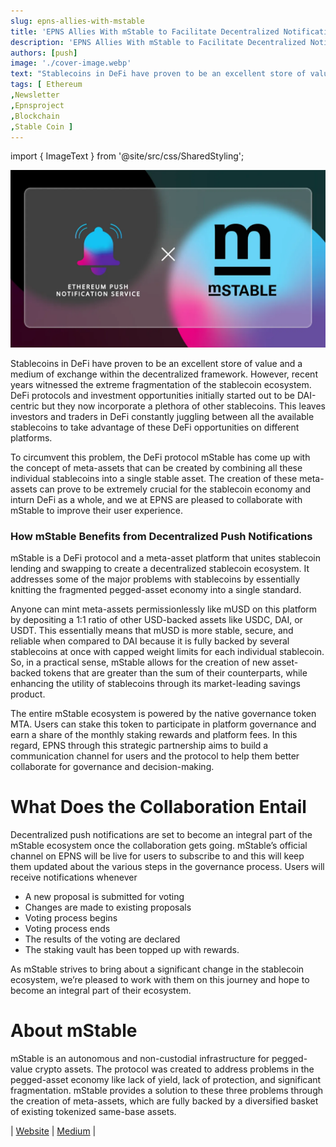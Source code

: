 ```yaml
---
slug: epns-allies-with-mstable
title: 'EPNS Allies With mStable to Facilitate Decentralized Notifications for Users'
description: 'EPNS Allies With mStable to Facilitate Decentralized Notifications for Users'
authors: [push]
image: './cover-image.webp'
text: "Stablecoins in DeFi have proven to be an excellent store of value and a medium of exchange within the decentralized framework. However, recent years witnessed the extreme fragmentation of the stablecoin ecosystem. DeFi protocols and investment opportunities initially started out to be DAI-centric but they now incorporate a plethora of other stablecoins."
tags: [ Ethereum
,Newsletter
,Epnsproject
,Blockchain
,Stable Coin ]
---
```


import { ImageText } from '@site/src/css/SharedStyling';

![Cover image of EPNS Allies With mStable to Facilitate Decentralized Notifications for Users](./cover-image.webp)

<!--truncate-->

Stablecoins in DeFi have proven to be an excellent store of value and a medium of exchange within the decentralized framework. However, recent years witnessed the extreme fragmentation of the stablecoin ecosystem. DeFi protocols and investment opportunities initially started out to be DAI-centric but they now incorporate a plethora of other stablecoins. This leaves investors and traders in DeFi constantly juggling between all the available stablecoins to take advantage of these DeFi opportunities on different platforms.

To circumvent this problem, the DeFi protocol mStable has come up with the concept of meta-assets that can be created by combining all these individual stablecoins into a single stable asset. The creation of these meta-assets can prove to be extremely crucial for the stablecoin economy and inturn DeFi as a whole, and we at EPNS are pleased to collaborate with mStable to improve their user experience.

### How mStable Benefits from Decentralized Push Notifications

mStable is a DeFi protocol and a meta-asset platform that unites stablecoin lending and swapping to create a decentralized stablecoin ecosystem. It addresses some of the major problems with stablecoins by essentially knitting the fragmented pegged-asset economy into a single standard.

Anyone can mint meta-assets permissionlessly like mUSD on this platform by depositing a 1:1 ratio of other USD-backed assets like USDC, DAI, or USDT. This essentially means that mUSD is more stable, secure, and reliable when compared to DAI because it is fully backed by several stablecoins at once with capped weight limits for each individual stablecoin. So, in a practical sense, mStable allows for the creation of new asset-backed tokens that are greater than the sum of their counterparts, while enhancing the utility of stablecoins through its market-leading savings product.

The entire mStable ecosystem is powered by the native governance token MTA. Users can stake this token to participate in platform governance and earn a share of the monthly staking rewards and platform fees. In this regard, EPNS through this strategic partnership aims to build a communication channel for users and the protocol to help them better collaborate for governance and decision-making.

# What Does the Collaboration Entail

Decentralized push notifications are set to become an integral part of the mStable ecosystem once the collaboration gets going. mStable’s official channel on EPNS will be live for users to subscribe to and this will keep them updated about the various steps in the governance process. Users will receive notifications whenever

- A new proposal is submitted for voting
- Changes are made to existing proposals
- Voting process begins
- Voting process ends
- The results of the voting are declared
- The staking vault has been topped up with rewards.

As mStable strives to bring about a significant change in the stablecoin ecosystem, we’re pleased to work with them on this journey and hope to become an integral part of their ecosystem.

# **About mStable**

mStable is an autonomous and non-custodial infrastructure for pegged-value crypto assets. The protocol was created to address problems in the pegged-asset economy like lack of yield, lack of protection, and significant fragmentation. mStable provides a solution to these three problems through the creation of meta-assets, which are fully backed by a diversified basket of existing tokenized same-base assets.

| [Website](https://mstable.org/) | [Medium](https://medium.com/mstable) |
